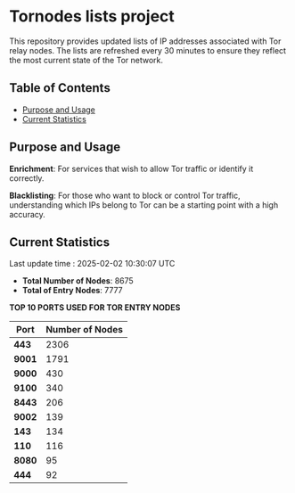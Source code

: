 # Tornodes lists project

This repository provides updated lists of IP addresses associated with Tor relay nodes. The lists are refreshed every 30 minutes to ensure they reflect the most current state of the Tor network.

## Table of Contents

- [Purpose and Usage](#purpose-and-usage)
- [Current Statistics](#current-statistics)


## Purpose and Usage

**Enrichment**: For services that wish to allow Tor traffic or identify it correctly.

**Blacklisting**: For those who want to block or control Tor traffic, understanding which IPs belong to Tor can be a starting point with a high accuracy.

## Current Statistics

Last update time : 2025-02-02 10:30:07 UTC

- **Total Number of Nodes**: 8675
- **Total of Entry Nodes**: 7777

**TOP 10 PORTS USED FOR TOR ENTRY NODES**

| **Port** | **Number of Nodes** |
|------|-----------------|
| **443**   | 2306  |
| **9001**   | 1791  |
| **9000**   | 430  |
| **9100**   | 340  |
| **8443**   | 206  |
| **9002**   | 139  |
| **143**   | 134  |
| **110**   | 116  |
| **8080**   | 95  |
| **444**   | 92  |

